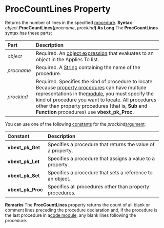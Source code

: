 
# ProcCountLines Property



Returns the number of lines in the specified [procedure](b8bdf64f-5920-1ae9-16d0-b26d09524a30.md).
 **Syntax**
 _object_**.ProcCountLines(**_procname_, _prockind_**) As Long**
The  **ProcCountLines** syntax has these parts:


|**Part**|**Description**|
|:-----|:-----|
| _object_|Required. An [object expression](b8bdf64f-5920-1ae9-16d0-b26d09524a30.md) that evaluates to an object in the Applies To list.|
| _procname_|Required. A [String](b8bdf64f-5920-1ae9-16d0-b26d09524a30.md) containing the name of the procedure.|
| _prockind_|Required. Specifies the kind of procedure to locate. Because [property procedures](b8bdf64f-5920-1ae9-16d0-b26d09524a30.md) can have multiple representations in the[module](b8bdf64f-5920-1ae9-16d0-b26d09524a30.md), you must specify the kind of procedure you want to locate. All procedures other than property procedures (that is,  **Sub** and **Function** procedures) use **vbext_pk_Proc**.|
You can use one of the following [constants](b8bdf64f-5920-1ae9-16d0-b26d09524a30.md) for the _prockind_[argument](b8bdf64f-5920-1ae9-16d0-b26d09524a30.md):


|**Constant**|**Description**|
|:-----|:-----|
|**vbext_pk_Get**|Specifies a procedure that returns the value of a property.|
|**vbext_pk_Let**|Specifies a procedure that assigns a value to a property.|
|**vbext_pk_Set**|Specifies a procedure that sets a reference to an object.|
|**vbext_pk_Proc**|Specifies all procedures other than property procedures.|
 **Remarks**
The  **ProcCountLines** property returns the count of all blank or comment lines preceding the procedure declaration and, if the procedure is the last procedure in a[code module](b8bdf64f-5920-1ae9-16d0-b26d09524a30.md), any blank lines following the procedure.
